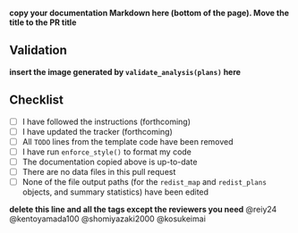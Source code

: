 **copy your documentation Markdown here (bottom of the page). Move the title to the PR title**

## Validation

**insert the image generated by `validate_analysis(plans)` here**

## Checklist

- [ ] I have followed the instructions (forthcoming)
- [ ] I have updated the tracker (forthcoming)
- [ ] All `TODO` lines from the template code have been removed
- [ ] I have run `enforce_style()` to format my code
- [ ] The documentation copied above is up-to-date 
- [ ] There are no data files in this pull request
- [ ] None of the file output paths (for the `redist_map` and `redist_plans` objects, and summary statistics) have been edited

**delete this line and all the tags except the reviewers you need**
@reiy24
@kentoyamada100
@shomiyazaki2000
@kosukeimai
